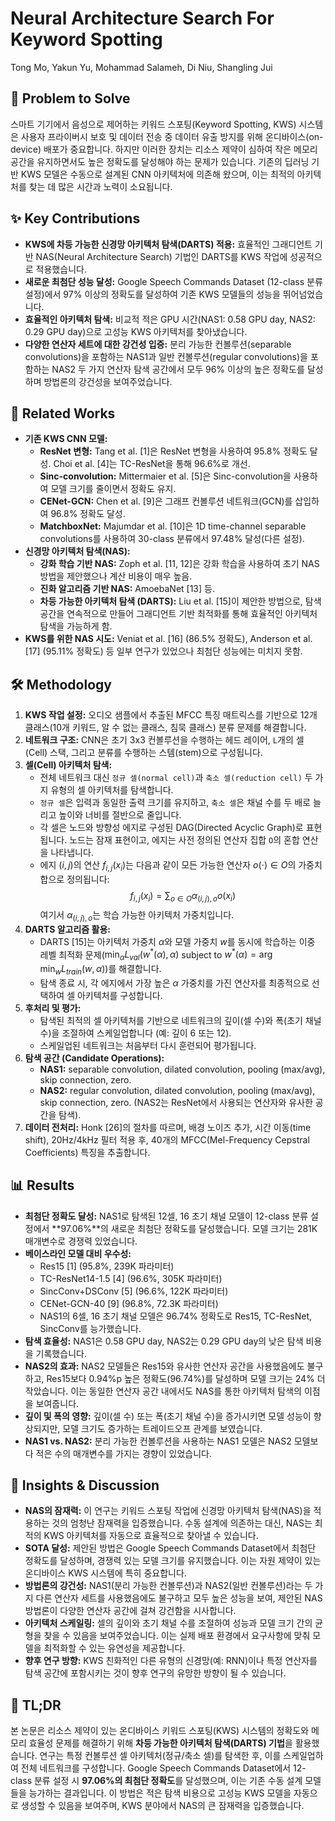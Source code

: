 # Neural Architecture Search For Keyword Spotting

Tong Mo, Yakun Yu, Mohammad Salameh, Di Niu, Shangling Jui

## 🧩 Problem to Solve

스마트 기기에서 음성으로 제어하는 키워드 스포팅(Keyword Spotting, KWS) 시스템은 사용자 프라이버시 보호 및 데이터 전송 중 데이터 유출 방지를 위해 온디바이스(on-device) 배포가 중요합니다. 하지만 이러한 장치는 리소스 제약이 심하여 작은 메모리 공간을 유지하면서도 높은 정확도를 달성해야 하는 문제가 있습니다. 기존의 딥러닝 기반 KWS 모델은 수동으로 설계된 CNN 아키텍처에 의존해 왔으며, 이는 최적의 아키텍처를 찾는 데 많은 시간과 노력이 소요됩니다.

## ✨ Key Contributions

- **KWS에 차등 가능한 신경망 아키텍처 탐색(DARTS) 적용:** 효율적인 그래디언트 기반 NAS(Neural Architecture Search) 기법인 DARTS를 KWS 작업에 성공적으로 적용했습니다.
- **새로운 최첨단 성능 달성:** Google Speech Commands Dataset (12-class 분류 설정)에서 97% 이상의 정확도를 달성하여 기존 KWS 모델들의 성능을 뛰어넘었습니다.
- **효율적인 아키텍처 탐색:** 비교적 적은 GPU 시간(NAS1: 0.58 GPU day, NAS2: 0.29 GPU day)으로 고성능 KWS 아키텍처를 찾아냈습니다.
- **다양한 연산자 세트에 대한 강건성 입증:** 분리 가능한 컨볼루션(separable convolutions)을 포함하는 NAS1과 일반 컨볼루션(regular convolutions)을 포함하는 NAS2 두 가지 연산자 탐색 공간에서 모두 96% 이상의 높은 정확도를 달성하며 방법론의 강건성을 보여주었습니다.

## 📎 Related Works

- **기존 KWS CNN 모델:**
  - **ResNet 변형:** Tang et al. [1]은 ResNet 변형을 사용하여 95.8% 정확도 달성. Choi et al. [4]는 TC-ResNet을 통해 96.6%로 개선.
  - **Sinc-convolution:** Mittermaier et al. [5]은 Sinc-convolution을 사용하여 모델 크기를 줄이면서 정확도 유지.
  - **CENet-GCN:** Chen et al. [9]은 그래프 컨볼루션 네트워크(GCN)를 삽입하여 96.8% 정확도 달성.
  - **MatchboxNet:** Majumdar et al. [10]은 1D time-channel separable convolutions를 사용하여 30-class 분류에서 97.48% 달성(다른 설정).
- **신경망 아키텍처 탐색(NAS):**
  - **강화 학습 기반 NAS:** Zoph et al. [11, 12]은 강화 학습을 사용하여 초기 NAS 방법을 제안했으나 계산 비용이 매우 높음.
  - **진화 알고리즘 기반 NAS:** AmoebaNet [13] 등.
  - **차등 가능한 아키텍처 탐색 (DARTS):** Liu et al. [15]이 제안한 방법으로, 탐색 공간을 연속적으로 만들어 그래디언트 기반 최적화를 통해 효율적인 아키텍처 탐색을 가능하게 함.
- **KWS를 위한 NAS 시도:** Veniat et al. [16] (86.5% 정확도), Anderson et al. [17] (95.11% 정확도) 등 일부 연구가 있었으나 최첨단 성능에는 미치지 못함.

## 🛠️ Methodology

1. **KWS 작업 설정:** 오디오 샘플에서 추출된 MFCC 특징 매트릭스를 기반으로 12개 클래스(10개 키워드, 알 수 없는 클래스, 침묵 클래스) 분류 문제를 해결합니다.
2. **네트워크 구조:** CNN은 초기 3x3 컨볼루션을 수행하는 헤드 레이어, `L`개의 셀(Cell) 스택, 그리고 분류를 수행하는 스템(stem)으로 구성됩니다.
3. **셀(Cell) 아키텍처 탐색:**
   - 전체 네트워크 대신 `정규 셀(normal cell)`과 `축소 셀(reduction cell)` 두 가지 유형의 셀 아키텍처를 탐색합니다.
   - `정규 셀`은 입력과 동일한 출력 크기를 유지하고, `축소 셀`은 채널 수를 두 배로 늘리고 높이와 너비를 절반으로 줄입니다.
   - 각 셀은 노드와 방향성 에지로 구성된 DAG(Directed Acyclic Graph)로 표현됩니다. 노드는 잠재 표현이고, 에지는 사전 정의된 연산자 집합 `O`의 혼합 연산을 나타냅니다.
   - 에지 $(i, j)$의 연산 $f_{i,j}(x_i)$는 다음과 같이 모든 가능한 연산자 $o(\cdot) \in O$의 가중치 합으로 정의됩니다:
     $$f_{i,j}(x_i) = \sum_{o \in O} \alpha_{(i,j),o} o(x_i)$$
     여기서 $\alpha_{(i,j),o}$는 학습 가능한 아키텍처 가중치입니다.
4. **DARTS 알고리즘 활용:**
   - DARTS [15]는 아키텍처 가중치 $\alpha$와 모델 가중치 $w$를 동시에 학습하는 이중 레벨 최적화 문제($\min_{\alpha} L_{val}(w^*(\alpha), \alpha)$ subject to $w^*(\alpha) = \arg \min_w L_{train}(w, \alpha)$)를 해결합니다.
   - 탐색 종료 시, 각 에지에서 가장 높은 $\alpha$ 가중치를 가진 연산자를 최종적으로 선택하여 셀 아키텍처를 구성합니다.
5. **후처리 및 평가:**
   - 탐색된 최적의 셀 아키텍처를 기반으로 네트워크의 깊이(셀 수)와 폭(초기 채널 수)을 조절하여 스케일업합니다 (예: 깊이 6 또는 12).
   - 스케일업된 네트워크는 처음부터 다시 훈련되어 평가됩니다.
6. **탐색 공간 (Candidate Operations):**
   - **NAS1:** separable convolution, dilated convolution, pooling (max/avg), skip connection, zero.
   - **NAS2:** regular convolution, dilated convolution, pooling (max/avg), skip connection, zero. (NAS2는 ResNet에서 사용되는 연산자와 유사한 공간을 탐색).
7. **데이터 전처리:** Honk [26]의 절차를 따르며, 배경 노이즈 추가, 시간 이동(time shift), 20Hz/4kHz 필터 적용 후, 40개의 MFCC(Mel-Frequency Cepstral Coefficients) 특징을 추출합니다.

## 📊 Results

- **최첨단 정확도 달성:** NAS1로 탐색된 12셀, 16 초기 채널 모델이 12-class 분류 설정에서 **97.06%**의 새로운 최첨단 정확도를 달성했습니다. 모델 크기는 281K 매개변수로 경쟁력 있었습니다.
- **베이스라인 모델 대비 우수성:**
  - Res15 [1] (95.8%, 239K 파라미터)
  - TC-ResNet14-1.5 [4] (96.6%, 305K 파라미터)
  - SincConv+DSConv [5] (96.6%, 122K 파라미터)
  - CENet-GCN-40 [9] (96.8%, 72.3K 파라미터)
  - NAS1의 6셀, 16 초기 채널 모델은 96.74% 정확도로 Res15, TC-ResNet, SincConv를 능가했습니다.
- **탐색 효율성:** NAS1은 0.58 GPU day, NAS2는 0.29 GPU day의 낮은 탐색 비용을 기록했습니다.
- **NAS2의 효과:** NAS2 모델들은 Res15와 유사한 연산자 공간을 사용했음에도 불구하고, Res15보다 0.94%p 높은 정확도(96.74%)를 달성하며 모델 크기는 24% 더 작았습니다. 이는 동일한 연산자 공간 내에서도 NAS를 통한 아키텍처 탐색의 이점을 보여줍니다.
- **깊이 및 폭의 영향:** 깊이(셀 수) 또는 폭(초기 채널 수)을 증가시키면 모델 성능이 향상되지만, 모델 크기도 증가하는 트레이드오프 관계를 보였습니다.
- **NAS1 vs. NAS2:** 분리 가능한 컨볼루션을 사용하는 NAS1 모델은 NAS2 모델보다 적은 수의 매개변수를 가지는 경향이 있었습니다.

## 🧠 Insights & Discussion

- **NAS의 잠재력:** 이 연구는 키워드 스포팅 작업에 신경망 아키텍처 탐색(NAS)을 적용하는 것의 엄청난 잠재력을 입증했습니다. 수동 설계에 의존하는 대신, NAS는 최적의 KWS 아키텍처를 자동으로 효율적으로 찾아낼 수 있습니다.
- **SOTA 달성:** 제안된 방법은 Google Speech Commands Dataset에서 최첨단 정확도를 달성하며, 경쟁력 있는 모델 크기를 유지했습니다. 이는 자원 제약이 있는 온디바이스 KWS 시스템에 특히 중요합니다.
- **방법론의 강건성:** NAS1(분리 가능한 컨볼루션)과 NAS2(일반 컨볼루션)라는 두 가지 다른 연산자 세트를 사용했음에도 불구하고 모두 높은 성능을 보여, 제안된 NAS 방법론이 다양한 연산자 공간에 걸쳐 강건함을 시사합니다.
- **아키텍처 스케일링:** 셀의 깊이와 초기 채널 수를 조절하여 성능과 모델 크기 간의 균형을 찾을 수 있음을 보여주었습니다. 이는 실제 배포 환경에서 요구사항에 맞춰 모델을 최적화할 수 있는 유연성을 제공합니다.
- **향후 연구 방향:** KWS 친화적인 다른 유형의 신경망(예: RNN)이나 특정 연산자를 탐색 공간에 포함시키는 것이 향후 연구의 유망한 방향이 될 수 있습니다.

## 📌 TL;DR

본 논문은 리소스 제약이 있는 온디바이스 키워드 스포팅(KWS) 시스템의 정확도와 메모리 효율성 문제를 해결하기 위해 **차등 가능한 아키텍처 탐색(DARTS) 기법**을 활용했습니다. 연구는 특정 컨볼루션 셀 아키텍처(정규/축소 셀)를 탐색한 후, 이를 스케일업하여 전체 네트워크를 구성합니다. Google Speech Commands Dataset에서 12-class 분류 설정 시 **97.06%의 최첨단 정확도**를 달성했으며, 이는 기존 수동 설계 모델들을 능가하는 결과입니다. 이 방법은 적은 탐색 비용으로 고성능 KWS 모델을 자동으로 생성할 수 있음을 보여주며, KWS 분야에서 NAS의 큰 잠재력을 입증했습니다.
